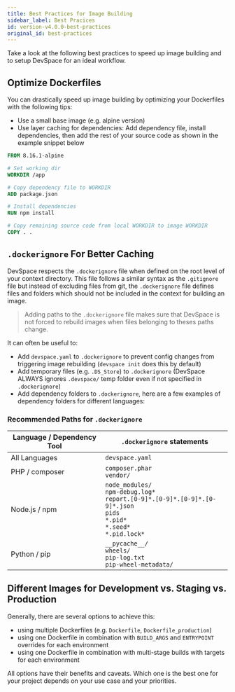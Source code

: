 ```yaml
---
title: Best Practices for Image Building
sidebar_label: Best Pracices
id: version-v4.0.0-best-practices
original_id: best-practices
---
```


Take a look at the following best practices to speed up image building and to setup DevSpace for an ideal workflow.

## Optimize Dockerfiles
You can drastically speed up image building by optimizing your Dockerfiles with the following tips:
- Use a small base image (e.g. alpine version)
- Use layer caching for dependencies: Add dependency file, install dependencies, then add the rest of your source code as shown in the example snippet below

```Dockerfile
FROM 8.16.1-alpine

# Set working dir
WORKDIR /app

# Copy dependency file to WORKDIR
ADD package.json

# Install dependencies
RUN npm install

# Copy remaining source code from local WORKDIR to image WORKDIR
COPY . .
```

## `.dockerignore` For Better Caching
DevSpace respects the `.dockerignore` file when defined on the root level of your context directory. This file follows a similar syntax as the `.gitignore` file but instead of excluding files from git, the `.dockerignore` file defines files and folders which should not be included in the context for building an image. 

> Adding paths to the `.dockerignore` file makes sure that DevSpace is not forced to rebuild images when files belonging to theses paths change.

It can often be useful to:
- Add `devspace.yaml` to `.dockerignore` to prevent config changes from triggering image rebuilding (`devspace init` does this by default)
- Add temporary files (e.g. `.DS_Store`) to `.dockerignore` (DevSpace ALWAYS ignores `.devspace/` temp folder even if not specified in `.dockerignore`)
- Add dependency folders to `.dockerignore`, here are a few examples of dependency folders for different languages:

### Recommended Paths for `.dockerignore`
| Language / Dependency Tool | `.dockerignore` statements                                                                                    |
| ------------------------------------------------------------------- | ---------------------------------------------------------------------------------------------------- |
| All Languages | `devspace.yaml` |
| PHP / composer | `composer.phar`<br>`vendor/` |
| Node.js / npm | `node_modules/`<br>`npm-debug.log*`<br>`report.[0-9]*.[0-9]*.[0-9]*.[0-9]*.json`<br>`pids`<br>`*.pid*`<br>`*.seed*`<br>`*.pid.lock*` |
| Python / pip | `__pycache__/`<br>`wheels/`<br>`pip-log.txt`<br>`pip-wheel-metadata/` |


## Different Images for Development vs. Staging vs. Production
Generally, there are several options to achieve this:
- using multiple Dockerfiles (e.g. `Dockerfile`, `Dockerfile_production`)
- using one Dockerfile in combination with `BUILD_ARGS` and `ENTRYPOINT` overrides for each environment
- using one Dockerfile in combination with multi-stage builds with targets for each environment

All options have their benefits and caveats. Which one is the best one for your project depends on your use case and your priorities.
